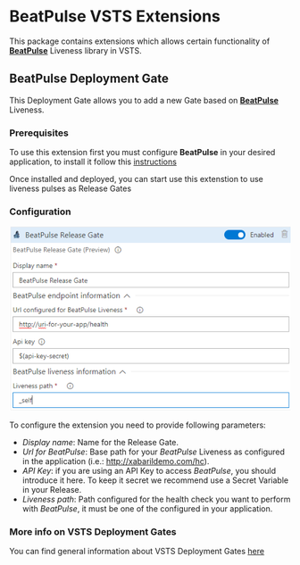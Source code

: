 # BeatPulse VSTS Extensions

This package contains extensions which allows certain functionality of [**BeatPulse**](https://github.com/xabaril/beatpulse) Liveness library in VSTS.

## BeatPulse Deployment Gate

This Deployment Gate allows you to add a new Gate based on [**BeatPulse**](https://github.com/xabaril/beatpulse) Liveness.

### Prerequisites
To use this extension first you must configure **BeatPulse** in your desired application, to install it follow this [instructions](https://github.com/Xabaril/BeatPulse/blob/master/README.md)

Once installed and deployed, you can start use this extenstion to use liveness pulses as Release Gates

### Configuration

 ![Gate snapshot](Images/XabarilSample.png)

 To configure the extension you need to provide following parameters:
 - *Display name*: Name for the Release Gate.
 - *Url for BeatPulse*: Base path for your *BeatPulse* Liveness as configured in the application (i.e.: http://xabarildemo.com/hc).
 - *API Key*: if you are using an API Key to access *BeatPulse*, you should introduce it here. To keep it secret we recommend use a Secret Variable in your Release.
 - *Liveness path*: Path configured for the health check you want to perform with *BeatPulse*, it must be one of the configured in your application.

### More info on VSTS Deployment Gates
You can find general information about VSTS Deployment Gates [here](https://docs.microsoft.com/en-us/vsts/build-release/concepts/definitions/release/approvals/gates?view=vsts)